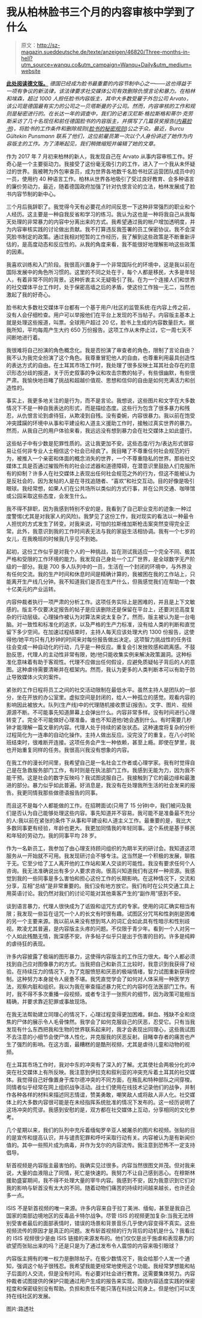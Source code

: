 # 我从柏林脸书三个月的内容审核中学到了什么

> 原文：<http://sz-magazin.sueddeutsche.de/texte/anzeigen/46820/Three-months-in-hell?utm_source=wanqu.co&utm_campaign=Wanqu+Daily&utm_medium=website>

 [**此处阅读德文版。**](/texte/anzeigen/46817)
 *德国已经成为脸书最重要的内容节制中心之一——这也得益于一项有争议的新法律，该法律要求社交媒体公司有效删除仇恨言论和暴力。在柏林和埃森，超过 1000 人担任脸书内容版主，其中大多数受雇于外包公司 Arvato，该公司是德国最有实力的公司之一贝塔斯曼的子公司。然而，内容审核的工作和规则是秘密进行的。在长达一年的调查中，我们的记者汉尼斯·格拉斯格和蒂尔·克劳斯采访了几十名现任和前任德国脸书的内容版主，并撰写了几篇获奖报告([内幕脸书](http://international.sueddeutsche.de/post/154513473995/inside-facebook))，将脸书的工作条件和删除规则([脸书的秘密规则](http://international.sueddeutsche.de/post/154543271930/facebooks-secret-rule-of-deletion))公之于众。最近，Burcu Gültekin Punsmann 联系了他们，这位前雇员第一次以个人身份讲述了她作为内容版主的工作。为了清晰起见，我们稍微缩短并编辑了她的文章。*

作为 2017 年 7 月初来柏林的新人，我发现自己在 Arvato 从事内容审核工作。好奇心是一个主要驱动力。我接受了这份毫无吸引力的工作，进入了一个我从未怀疑过的世界。我被聘为外包审查员，成为世界各地数千名脸书社区运营团队成员中的一员，使用约 40 种语言工作。柏林从世界各地吸引了受过良好教育、会多种语言的廉价劳动力，最近，随着德国政府加强了针对仇恨言论的立法，柏林发展成了脸书内容节制的新中心。

三个月后我辞职了。我觉得今天有必要花点时间反思一下这种非常强烈的职业和个人经历。这主要是一种自我反省和学习的练习。我认为这也是一种将我自己从我每天处理的非常暴力的内容中分离出来的方式。我希望通过我的帐户增加透明度，并为内容审核实践的讨论做出贡献。我不打算违反我签署的员工保密协议。我不会深究脸书制定的政策。通过我相对短暂的工作经历，我了解到这些政策是不断重新评估的，是高度动态和反应性的。从我的角度来看，我不能很好地理解影响这些政策的因素。

我喜欢训练和入门阶段。我很高兴置身于一个非常国际化的环境中，这是我以前在国际发展中的角色所习惯的。这里的不同之处在于，每个人都是移民，大多是年轻人，有着非常不同的背景。这种折衷主义无疑吸引了我。在为一个连接人们和世界的社交媒体平台工作时，处于保密高墙之后的矛盾，使这份工作独一无二，当然也激起了我的好奇心。

脸书和大多数社交媒体平台都有一个基于用户/社区的监管系统:在内容上传之前，没有人会仔细检查。用户可以举报他们在平台上发现的不当帖子。内容版主基本上就是处理这些报道，叫票。全球用户超过 20 亿，脸书上生成的内容数量巨大。据我所知，平均每周产生大约 650 万份报告。这项工作从未停止过，它一周七天不间断地进行着。

我很难将自己扮演的角色概念化。我是否扮演了审查者的角色，限制了言论自由？我不认为我完全扮演了这个角色。我尊重冒犯他人的自由，也尊重利用最具创造性的表达方式的自由。在土耳其市场工作时，我处理了很多反映土耳其社会存在的意识形态分歧的报道，关于历史叙事的争议和攻击宗教的帖子，有些很幽默，有些很严肃。我愉快地目睹了挑战和超越价值观、思想和信仰的自由是如何充满活力和创造性的。

事实上，我更多地关注的是行为，而不是言论。我想说，这些图片和文字在大多数情况下不是一种自我表达的形式，而是描绘态度。这些行为包含了很多暴力和残忍，从仇恨言论到虐待狂，从欺凌到自残。没有委婉，内容很暴力。我以前在饱受冲突蹂躏的环境中从事和平建设和人道主义援助工作时，接触过真实世界的暴力。然而，从我自己的用户体验来看，我远远没有想到暴力会在社交媒体上如此盛行。

这些帖子中有少数是犯罪性质的。这让我更加不安。这些态度/行为/表达形式很容易让任何非专业人士相信这个社会已经疯了。我目睹了不尊重任何社会规范的行为，被推入一个亲密和体面的概念消失的世界，一个不尊重隐私的世界。那些社交媒体工具是否通过摧毁所有的社会过滤器和道德障碍，在潜意识里鼓励人们克服所有的抑制？许多人在社交媒体上表现出任何社会规范之外的行为，但这不能被认为是反社会的，因为发帖的人是在寻找追随者、“喜欢”和社交互动。目的好像是吸引眼球。我经常想，如果人们在公共场所以类似的方式行事，并在公共交通、咖啡馆或公园采取这些态度，会发生什么。

我不得不辞职，因为我感到特别不安的是，我看到了自己职业变形的迹象:一种过度警惕(尤其是对我家人的风险)。我梦见了这份工作，我对现实的看法以一种最令人担忧的方式发生了转变。对我来说，可怕的拉斯维加斯枪击案突然变得完全正常。此外，我意识到我的工作时间表无法与我的家庭生活相协调。我有一个七岁的女儿，在我晚班的时候我几乎见不到她。

起初，这份工作似乎是对我个人的一种挑战，旨在测试我适应一个完全不同、极其严格和受限的工作环境的能力。我发现自己身处一个工厂世界，是全球数字无产阶级的一部分。我是 700 多人队列中的一员，生活在一个封闭的环境中，与外界没有任何交流。我的生产时间和休息时间是精确计算的，我被困在我的工作站上，只能离开生产线几分钟。我不知道我们是否在生产什么，但我感觉我们在帮助一个数十亿美元的产业运转。

内容仲裁者执行一项严肃的分析工作。这项任务实际上是困难的，并且是上下文敏感的。版主不仅要决定报告的帖子是应该删除还是保留在平台上，还要浏览高度复杂的行动层级。心理操作被认为对算法来说太复杂了。然而，版主被认为是一台电脑。对一致性和标准化的追求，以及严格的生产力标准，没有给人类的判断和直觉留下多少空间。在加速过程结束时，主持人每天应该处理大约 1300 份报告，这使得他/她平均只有几秒钟的时间来对每份报告做出决定。这项智力挑战性的任务往往会变成一种自动化的行动，几乎是一种反应。重复会引发挫败感和疏离感。不鼓励反思，代理人的主动性非常有限，她/他只能收集实例来解决政策漏洞。这种标准化意味着有助于客观性。代理不应做出任何假设，应避免质疑帖子背后的人的意图。这种虐待需要清晰并在框架内。然而，我认为更多的人类判断本可以有助于防止导致媒体火灾的案件。

紧张的工作日程将员工之间的社交活动限制在最低水平。虽然主持人是团队的一部分，坐在开放的办公室里。虚拟空间是封闭的，给人一种孤立的感觉。观看内容的影响因此被放大。队列(生产线)中的代理随机接收票证(报告)。文字、图片、视频源源不断。不可能事先知道屏幕上会弹出什么。内容非常多样。没有时间进行心理转变了。完全不可能做好心理准备。谁也不知道他/她会遇到什么。有时需要几秒钟才能理解一篇文章的内容。代理人处于持续的紧张状态。这种速度将复杂的分析过程简化为一连串的自动化操作。主持人做出反应。没完没了的重复。在八小时轮班结束时，很难断开连接。这项任务会产生一种依赖，甚至上瘾。即使在梦里，我也开始重复同样的任务。我很高兴我没有想象的内容。

在我工作的漫长时间里，我希望自己是一名社会工作者或心理学家。我有时觉得自己是在急救服务部门工作，有时则是在执法部门工作。我感到无能为力，因为我不能干预。这是社会的数字反映吗？我试图说服自己，我接触到了它的最边缘和最激进的部分。暴力似乎如此普遍。好消息是，我没有在处理我所生活的社会发来的报告。我更同情我那些做德语报告的同事。

而且这不是每个人都能做的工作。在招聘面试(只用了 15 分钟)中，我们被问及我们是否认为自己能够处理这些内容。事先知道并不容易。我可能不是准备最不充分的人:我以前在紧张的条件下从事和平建设和人道主义工作。最重要的是，我比大多数同事更有经验，年龄也更大。我更加同情我的年轻同事。这个系统是基于移民和年轻的劳动力。我的同事平均 28 岁。

作为一名新员工，我参加了由心理支持顾问组织的为期半天的研讨会。我知道这项服务从一开始就不可用。我发现研讨会不够专注。这当然是一个积极的发展，聊胜于无。它至少给了工人离开他的工作站和某人交谈的可能性。我没有要求任何个人咨询。我无法准确说出有多少人要求咨询。很高兴知道我们有这样一种资源。我感觉到我的一些同事是多么害怕和担心这份工作的长期影响。在这种情况下，交流和分享，互相“总结”是非常重要的。我们没有地方放它。我们有时在公共交通工具上用英语讨论。我仍然对我们的讨论可能对其他乘客产生的“副作用”感到不安。

谈到语言暴力，代理人很快成为了诋毁和诅咒方式的专家。使用的词汇确实相当有限；我发现一些旨在诅咒一个人的长文有时很有趣。试图区分咒骂和性剥削是困难的另一个主要来源。我以前从来没有想到骂人的词汇会如此具有性暗示和性别歧视。欺凌尤其普遍，是内容版主头疼的问题。不仅限于青少年。看到一个人对另一个人如此残酷无情，我深感不安。许多帖子似乎只是出于伤害的目的。许多是纯粹的虐待狂的表现。

许多内容披露了极端的图形暴力，这使得内容版主的工作压力很大。每个人都必须找到自己应对图像暴力的方式。当我把自己和新员工比较时，我意识到我获得了经验。在持续压力的情况下，为了克服愤怒和厌恶的极端情绪，智力试图重新获得控制。这种努力本身就令人疲惫不堪。我凭直觉学会了如何对人体采用一种医学方法，观察内脏和组织。我以为我在审查描述暴力死亡的内容时在法医部门工作。有时，我不得不多次重播一段视频，或者专注于一张照片的细节，因为政策可能相当精确，并要求靠近犯罪或事故现场。

在我无法帮助建立同理心的情况下，心理过程变得更加困难。鲜血、残缺不全和烧焦的尸体的展示令人毛骨悚然。我学会了如何克服自己的厌恶，忍受它。只有当我发现有什么东西把我和生物的世界联系起来时，我才会表现出同理心，这些我试图不去注意的小细节会使尸体人性化，并克服我的厌恶反射。目睹幸存者的痛苦也产生了强烈的影响。在这方面，最糟糕的是酷刑视频，尤其是虐待儿童和动物的视频。

在土耳其市场工作时，我对中东的冲突有了深入的了解。尤其使社会两极分化的冲突在社交媒体上有所反映。我注意到伊拉克和叙利亚的冲突充斥着土耳其的社交媒体。我觉得自己好像置身于库尔德冲突的不同方面，在叛乱和特种部队之间穿梭。同情者似乎经常在网上组织战争活动。战士们使用在线技术记录他们的战争，并制作各种各样的材料来描述同志情谊，赞美勇敢，嘲笑敌人或将敌人非人化。社交媒体上的大多数内容很可能是在未经指挥系统批准的情况下发布的。这一经历说明了这场冲突的荒谬。我感到安慰的是，双方都在社交媒体上互动，分享相同的文化参考。

几个星期以来，我们的队列中充斥着缅甸罗辛亚人被屠杀的图片和视频。张贴的目的是宣传和提高认识，并与谴责犯罪和呼吁采取行动有关。内容被认为是有新闻价值的。其中一些照片成为病毒，并作为戈尔的内容流传。我注意到恐怖不一定支持倡导。

斩首视频是内容版主最害怕的。我确实见过很多。内容当然很图文并茂。但对我来说，大量的血液阻止了同情，死亡是快速的。我努力不让自己感到恶心。在穆斯林援助盛宴期间，我不得不处理大量的宰牛内容。我感到不安，因为我意识到它们对我的影响与斩首没有太大的不同。随着动物们痛苦的持续时间越来越长，也许还会多一点。

ISIS 不是斩首视频的唯一来源。许多内容来自于拉丁美洲、缅甸，甚至是我自己国家的南部边境地区的反毒品卡特尔战争。尽管 ISIS 的视频更加复杂:当我无法辨别受害者最后的面部表情时，错误的场景和背景音乐几乎使内容变得不真实。这些视频流传的原因才是真正的问题。发布斩首视频的行为背后的动机是什么？我看过的 ISIS 视频很少是由 ISIS 链接的来源发布的。他们仅仅是出于施虐和表现暴力的欲望而张贴出来的吗？还是只是为了通过发布令人震惊的内容来吸引眼球？

内容版主拥有的唯一权力是删除帖子。在极少数情况下，我会给那个人发一个通知，强调这个帖子很残忍。我希望我能更经常地使用这个功能。我经常梦想能和帖子后面的人交流，但是没有时间。有必要对社会进行教育。这需要集体努力。内容仲裁者试图提供的保护只能通过用户生成的报告来实现。围绕内容适度实践的保密程度和保密级别没有帮助。负担和责任不能只落在科技公司身上。但是他们可以支持在线社区的发展。

图片:路透社